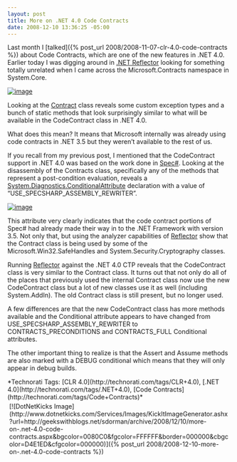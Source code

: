 ```yaml
---
layout: post
title: More on .NET 4.0 Code Contracts
date: 2008-12-10 13:36:25 -05:00
---
```


Last month I [talked]({% post_url 2008/2008-11-07-clr-4.0-code-contracts %}) about Code Contracts, which are one of the new features in .NET 4.0. Earlier today I was digging around in [.NET Reflector](http://www.red-gate.com/products/reflector/ "Reflector for .NET") looking for something totally unrelated when I came across the Microsoft.Contracts namespace in System.Core.

[![image](http://gwb.blob.core.windows.net/sdorman/WindowsLiveWriter/Moreon.NET4.0CodeContracts_1285D/image_thumb_1.png "image")](http://gwb.blob.core.windows.net/sdorman/WindowsLiveWriter/Moreon.NET4.0CodeContracts_1285D/image_4.png) 

Looking at the [Contract](code://System.Core:3.5.0.0:b77a5c561934e089/Microsoft.Contracts.Contract) class reveals some custom exception types and a bunch of static methods that look surprisingly similar to what will be available in the CodeContract class in .NET 4.0.

What does this mean? It means that Microsoft internally was already using code contracts in .NET 3.5 but they weren’t available to the rest of us. 

If you recall from my previous post, I mentioned that the CodeContract support in .NET 4.0 was based on the work done in [Spec#](http://research.microsoft.com/SpecSharp/). Looking at the disassembly of the Contracts class, specifically any of the methods that represent a post-condition evaluation, reveals a [System.Diagnostics.ConditionalAttribute](http://msdn2.microsoft.com/y5dw26w3.aspx "ConditionalAttribute Class") declaration with a value of “USE_SPECSHARP_ASSEMBLY_REWRITER”. 

[![image](http://gwb.blob.core.windows.net/sdorman/WindowsLiveWriter/Moreon.NET4.0CodeContracts_1285D/image_thumb_2.png "image")](http://gwb.blob.core.windows.net/sdorman/WindowsLiveWriter/Moreon.NET4.0CodeContracts_1285D/image_6.png) 

This attribute very clearly indicates that the code contract portions of Spec# had already made their way in to the .NET Framework with version 3.5. Not only that, but using the analyzer capabilities of [Reflector](http://www.red-gate.com/products/reflector/ "Reflector for .NET") show that the Contract class is being used by some of the Microsoft.Win32.SafeHandles and System.Security.Cryptography classes. 

Running [Reflector](http://www.aisto.com/roeder/dotnet/ "Reflector for .NET") against the .NET 4.0 CTP reveals that the CodeContract class is very similar to the Contract class. It turns out that not only do all of the places that previously used the internal Contract class now use the new CodeContract class but a lot of new classes use it as well (including System.AddIn). The old Contract class is still present, but no longer used.

A few differences are that the new CodeContract class has more methods available and the Conditional attribute appears to have changed from USE_SPECSHARP_ASSEMBLY_REWRITER to CONTRACTS_PRECONDITIONS and CONTRACTS_FULL Conditional attributes. 

The other important thing to realize is that the Assert and Assume methods are also marked with a DEBUG conditional which means that they will only appear in debug builds.

<div style="padding-bottom: 0px; margin: 0px; padding-left: 0px; padding-right: 0px; display: inline; float: none; padding-top: 0px" id="scid:0767317B-992E-4b12-91E0-4F059A8CECA8:1cd42eab-eebf-4a2c-a191-ea799e05e5ec" class="wlWriterSmartContent">*Technorati Tags: [CLR 4.0](http://technorati.com/tags/CLR+4.0), [.NET 4.0](http://technorati.com/tags/.NET+4.0), [Code Contracts](http://technorati.com/tags/Code+Contracts)*</div><div class="wlWriterHeaderFooter" style="text-align:left; margin:0px; padding:4px 4px 4px 4px;">[![DotNetKicks Image](http://www.dotnetkicks.com/Services/Images/KickItImageGenerator.ashx?url=http://geekswithblogs.net/sdorman/archive/2008/12/10/more-on-.net-4.0-code-contracts.aspx&bgcolor=0080C0&fgcolor=FFFFFF&border=000000&cbgcolor=D4E1ED&cfgcolor=000000)]({% post_url 2008/2008-12-10-more-on-.net-4.0-code-contracts %})</div>
